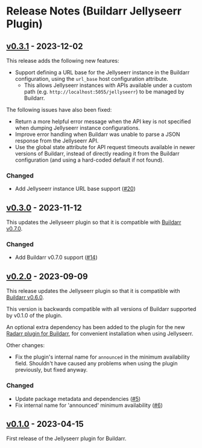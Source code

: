 # Release Notes (Buildarr Jellyseerr Plugin)

## [v0.3.1](https://github.com/buildarr/buildarr-jellyseerr/releases/tag/v0.3.1) - 2023-12-02

This release adds the following new features:

* Support defining a URL base for the Jellyseerr instance in the Buildarr configuration, using the `url_base` host configuration attribute.
    * This allows Jellyseerr instances with APIs available under a custom path (e.g. `http://localhost:5055/jellyseerr`) to be managed by Buildarr.

The following issues have also been fixed:

* Return a more helpful error message when the API key is not specified when dumping Jellyseerr instance configurations.
* Improve error handling when Buildarr was unable to parse a JSON response from the Jellyseerr API.
* Use the global state attribute for API request timeouts available in newer versions of Buildarr, instead of directly reading it from the Buildarr configuration (and using a hard-coded default if not found).

### Changed

* Add Jellyseerr instance URL base support ([#20](https://github.com/buildarr/buildarr-jellyseerr/pull/20))


## [v0.3.0](https://github.com/buildarr/buildarr-jellyseerr/releases/tag/v0.3.0) - 2023-11-12

This updates the Jellyseerr plugin so that it is compatible with [Buildarr v0.7.0](https://buildarr.github.io/release-notes/#v070-2023-11-12).

### Changed

* Add Buildarr v0.7.0 support ([#14](https://github.com/buildarr/buildarr-jellyseerr/pull/14))


## [v0.2.0](https://github.com/buildarr/buildarr-jellyseerr/releases/tag/v0.2.0) - 2023-09-09

This release updates the Jellyseerr plugin so that it is compatible with [Buildarr v0.6.0](https://buildarr.github.io/release-notes/#v060-2023-09-02).

This version is backwards compatible with all versions of Buildarr supported by v0.1.0 of the plugin.

An optional extra dependency has been added to the plugin for the new [Radarr plugin for Buildarr](https://buildarr.github.io/plugins/radarr), for convenient installation when using Jellyseerr.

Other changes:

* Fix the plugin's internal name for `announced` in the minimum availability field. Shouldn't have caused any problems when using the plugin previously, but fixed anyway.

### Changed

* Update package metadata and dependencies ([#5](https://github.com/buildarr/buildarr-prowlarr/pull/5))
* Fix internal name for 'announced' minimum availability ([#6](https://github.com/buildarr/buildarr-prowlarr/pull/6))


## [v0.1.0](https://github.com/buildarr/buildarr-jellyseerr/releases/tag/v0.1.0) - 2023-04-15

First release of the Jellyseerr plugin for Buildarr.
